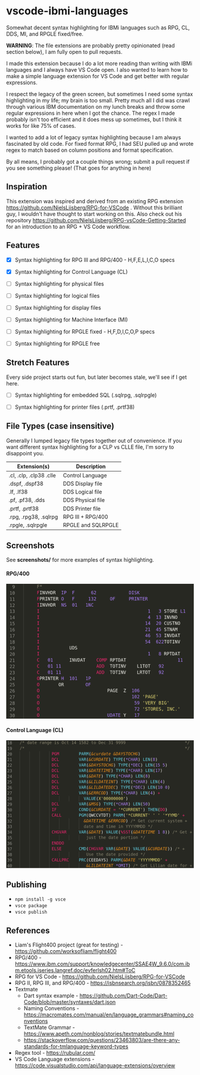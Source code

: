 # vscode-ibmi-languages

Somewhat decent syntax highlighting for IBMi languages such as RPG, CL, DDS, MI, and RPGLE fixed/free.

**WARNING**: The file extensions are probably pretty opinionated (read section below), I am fully open to pull requests.

I made this extension because I do a lot more reading than writing with IBMi languages and I always have VS Code open.
I also wanted to learn how to make a simple language extension for VS Code and get better with regular expressions.

I respect the legacy of the green screen, but sometimes I need some syntax highlighting in my life; my brain is too small.
Pretty much all I did was crawl through various IBM documentation on my lunch breaks and throw some regular expressions in here when I got the chance.
The regex I made probably isn't too efficient and it does mess up sometimes, but I think it works for like 75% of cases.

I wanted to add a lot of legacy syntax highlighting because I am always fascinated by old code.
For fixed format RPG, I had SEU pulled up and wrote regex to match based on column positions and format specification.

By all means, I probably got a couple things wrong; submit a pull request if you see something please!
(That goes for anything in here)


## Inspiration
This extension was inspired and derived from an existing RPG extension https://github.com/NielsLiisberg/RPG-for-VSCode .
Without this brilliant guy, I wouldn't have thought to start working on this.
Also check out his repository https://github.com/NielsLiisberg/RPG-vsCode-Getting-Started for an introduction to an RPG + VS Code workflow.


## Features


- [x] Syntax highlighting for RPG III and RPG/400 - H,F,E,L,I,C,O specs
- [x] Syntax highlighting for Control Language (CL)
- [ ] Syntax highlighting for physical files
- [ ] Syntax highlighting for logical files
- [ ] Syntax highlighting for display files
- [ ] Syntax highlighting for Machine Interface (MI)
- [ ] Syntax highlighting for RPGLE fixed - H,F,D,I,C,O,P specs
- [ ] Syntax highlighting for RPGLE free


## Stretch Features
Every side project starts out fun, but later becomes stale, we'll see if I get here.

- [ ] Syntax highlighting for embedded SQL (.sqlrpg, .sqlrpgle)
- [ ] Syntax highlighting for printer files (.prtf, .prtf38)


## File Types (case insensitive)
Generally I lumped legacy file types together out of convenience.
If you want different syntax highlighting for a CLP vs CLLE file, I'm sorry to disappoint you.

| Extension(s)                  | Description                |
| ----------------------------- | -------------------------- |
| .cl, .clp, .clp38 .clle       | Control Language           |
| .dspf, .dspf38                | DDS Display file           |
| .lf, .lf38                    | DDS Logical file           |
| .pf, .pf38, .dds              | DDS Physical file          |
| .prtf, .prtf38                | DDS Printer file           |
| .rpg, .rpg38, .sqlrpg         | RPG III + RPG/400          |
| .rpgle, .sqlrpgle             | RPGLE and SQLRPGLE         |


## Screenshots
See **screenshots/** for more examples of syntax highlighting.

#### RPG/400
[![RPG/400](screenshots/rpg400.png)](screenshots/rpg400.png)


#### Control Language (CL)
[![CL](screenshots/cl.png)](screenshots/cl.png)


## Publishing
* ```npm install -g vsce```
* ```vsce package```
* ```vsce publish```

## References
* Liam's Flight400 project (great for testing) - https://github.com/worksofliam/flight400
* RPG/400 - https://www.ibm.com/support/knowledgecenter/SSAE4W_9.6.0/com.ibm.etools.iseries.langref.doc/evferlsh02.htm#ToC
* RPG for VS Code - https://github.com/NielsLiisberg/RPG-for-VSCode
* RPG II, RPG III, and RPG/400 - https://isbnsearch.org/isbn/0878352465
* Textmate
  * Dart syntax example - https://github.com/Dart-Code/Dart-Code/blob/master/syntaxes/dart.json
  * Naming Conventions - https://macromates.com/manual/en/language_grammars#naming_conventions
  * TextMate Grammar - https://www.apeth.com/nonblog/stories/textmatebundle.html
  * https://stackoverflow.com/questions/23463803/are-there-any-standards-for-tmlanguage-keyword-types
* Regex tool - https://rubular.com/
* VS Code Language extensions - https://code.visualstudio.com/api/language-extensions/overview
